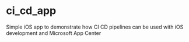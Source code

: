 # ci_cd_app
Simple iOS app to demonstrate how CI CD pipelines can be used with iOS development and Microsoft App Center
